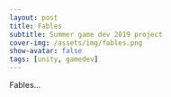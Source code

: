 ```yaml
---
layout: post
title: Fables
subtitle: Summer game dev 2019 project
cover-img: /assets/img/fables.png
show-avatar: false
tags: [unity, gamedev]
---
```

Fables...